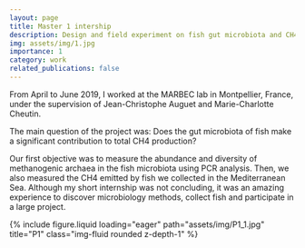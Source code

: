```yaml
---
layout: page
title: Master 1 intership
description: Design and field experiment on fish gut microbiota and CH4 emissions
img: assets/img/1.jpg
importance: 1
category: work
related_publications: false
---
```


From April to June 2019, I worked at the MARBEC lab in Montpellier, France, under the supervision of Jean-Christophe Auguet and Marie-Charlotte Cheutin.

The main question of the project was: Does the gut microbiota of fish make a significant contribution to total CH4 production?

Our first objective was to measure the abundance and diversity of methanogenic archaea in the fish microbiota using PCR analysis.
Then, we also measured the CH4 emitted by fish we collected in the Mediterranean Sea.
Although my short internship was not concluding, it was an amazing experience to discover microbiology methods, collect fish and participate in a large project.

<div class="row">
    <div class="col-sm mt-3 mt-md-0">
        {% include figure.liquid loading="eager" path="assets/img/P1_1.jpg" title="P1" class="img-fluid rounded z-depth-1" %}
    </div>
</div>
